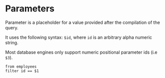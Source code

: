 # Parameters

Parameter is a placeholder for a value provided after the compilation of the
query.

It uses the following syntax: `$id`, where `id` is an arbitrary alpha numeric
string.

Most database engines only support numeric positional parameter ids (i.e `$3`).

```prql
from employees
filter id == $1
```
